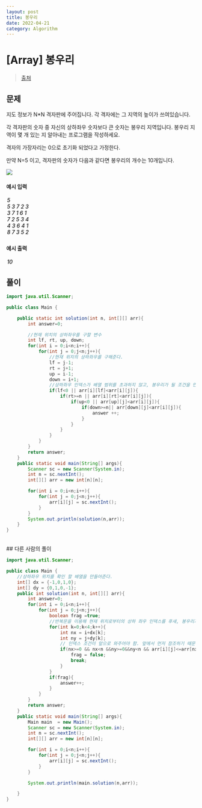 ```yaml
---
layout: post
title: 봉우리
date: 2022-04-21
category: Algorithm
---
```


# [Array] 봉우리

> [출처](https://www.inflearn.com/course/%EC%9E%90%EB%B0%94-%EC%95%8C%EA%B3%A0%EB%A6%AC%EC%A6%98-%EB%AC%B8%EC%A0%9C%ED%92%80%EC%9D%B4-%EC%BD%94%ED%85%8C%EB%8C%80%EB%B9%84/)

## 문제

지도 정보가 N\*N 격자판에 주어집니다. 각 격자에는 그 지역의 높이가 쓰여있습니다.

각 격자판의 숫자 중 자신의 상하좌우 숫자보다 큰 숫자는 봉우리 지역입니다. 봉우리 지역이 몇 개 있는 지 알아내는 프로그램을 작성하세요.

격자의 가장자리는 0으로 초기화 되었다고 가정한다.

만약 N=5 이고, 격자판의 숫자가 다음과 같다면 봉우리의 개수는 10개입니다.

<img src="https://cote.inflearn.com/public/upload/d0a3fd4667.jpg"/>

#### 예시 입력

<h5 style = "margin-top:3px; margin-left:2px;font-weight:550">
5<br>
5 3 7 2 3<br>
3 7 1 6 1<br>
7 2 5 3 4<br>
4 3 6 4 1<br>
8 7 3 5 2<br>

</h5>

#### 예시 출력

<h5 style = "margin-top:3px; margin-left:2px; font-weight:550">10</h5>

## 풀이

```java
import java.util.Scanner;

public class Main {

    public static int solution(int n, int[][] arr){
        int answer=0;

        //현재 위치의 상하좌우를 구할 변수
        int lf, rt, up, down;
        for(int i = 0;i<n;i++){
            for(int j = 0;j<n;j++){
                //현재 위치의 상하좌우를 구해준다.
                lf = j-1;
                rt = j+1;
                up = i-1;
                down = i+1;
                //상하좌우 인덱스가 배열 범위를 초과하지 않고, 봉우리가 될 조건을 만족시킬 때, answer을 증가시킨다.
                if(lf<0 || arr[i][lf]<arr[i][j]){
                    if(rt>=n || arr[i][rt]<arr[i][j]){
                        if(up<0 || arr[up][j]<arr[i][j]){
                            if(down>=n|| arr[down][j]<arr[i][j]){
                                answer ++;
                            }
                        }
                    }
                }
            }
        }
        return answer;
    }
    public static void main(String[] args){
        Scanner sc = new Scanner(System.in);
        int n = sc.nextInt();
        int[][] arr = new int[n][n];

        for(int i = 0;i<n;i++){
            for(int j = 0;j<n;j++){
                arr[i][j] = sc.nextInt();
            }
        }
        System.out.println(solution(n,arr));
    }
}
```

<br>
## 다른 사람의 풀이

```java
import java.util.Scanner;

public class Main {
    //상하좌우 위치를 확인 할 배열을 만들어준다.
    int[] dx = {-1,0,1,0};
    int[] dy = {0,1,0,-1};
    public int solution(int n, int[][] arr){
        int answer=0;
        for(int i = 0;i<n;i++){
            for(int j = 0;j<n;j++){
                boolean frag =true;
                //반복문을 이용해 현재 위치로부터의 상하 좌우 인덱스를 후새, 봉우리가 될 조건을 확인한다.
                for(int k=0;k<4;k++){
                    int nx = i+dx[k];
                    int ny = j+dy[k];
                    // 인덱스 조건이 앞으로 와주어야 함. 앞에서 먼저 참조하기 때문에
                    if(nx>=0 && nx<n &&ny>=0&&ny<n && arr[i][j]<=arr[nx][ny]  ){
                        frag = false;
                        break;
                    }
                }
                if(frag){
                    answer++;
                }
            }
        }
        return answer;
    }
    public static void main(String[] args){
        Main main  = new Main();
        Scanner sc = new Scanner(System.in);
        int n = sc.nextInt();
        int[][] arr = new int[n][n];

        for(int i = 0;i<n;i++){
            for(int j = 0;j<n;j++){
                arr[i][j] = sc.nextInt();
            }
        }

        System.out.println(main.solution(n,arr));

    }
}
```
